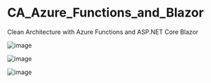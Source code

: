 # CA_Azure_Functions_and_Blazor
Clean Architecture with Azure Functions and ASP.NET Core Blazor

![image](https://github.com/skowragn/CA_Azure_Functions_and_Blazor/assets/97020391/e783165c-e66e-4bd4-b015-8fb90d8038d8)

![image](https://github.com/skowragn/CA_Azure_Functions_and_Blazor/assets/97020391/4866e854-a852-4da5-b861-8f44e1e68d91)

![image](https://github.com/skowragn/CA_Azure_Functions_and_Blazor/assets/97020391/f8fe2a43-1fd2-4051-8dc7-204d7d2866e8)

